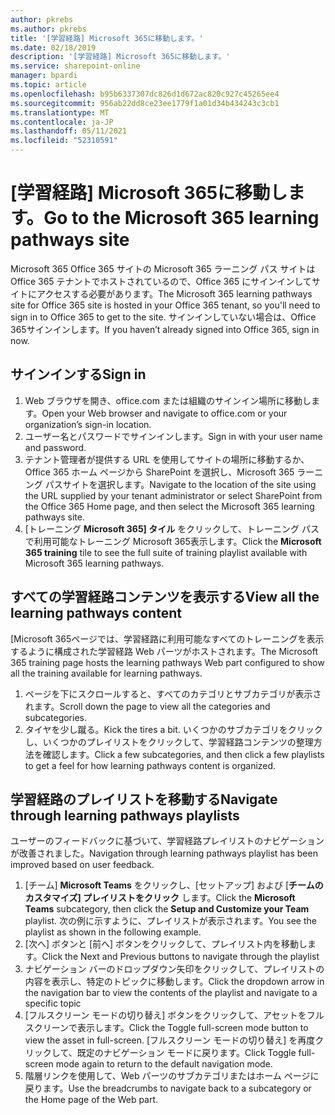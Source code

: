 ```yaml
---
author: pkrebs
ms.author: pkrebs
title: '[学習経路] Microsoft 365に移動します。'
ms.date: 02/18/2019
description: '[学習経路] Microsoft 365に移動します。'
ms.service: sharepoint-online
manager: bpardi
ms.topic: article
ms.openlocfilehash: b95b6337307dc826d1d672ac820c927c45265ee4
ms.sourcegitcommit: 956ab22dd8ce23ee1779f1a01d34b434243c3cb1
ms.translationtype: MT
ms.contentlocale: ja-JP
ms.lasthandoff: 05/11/2021
ms.locfileid: "52310591"
---
```

# <a name="go-to-the-microsoft-365-learning-pathways-site"></a><span data-ttu-id="258ee-103">[学習経路] Microsoft 365に移動します。</span><span class="sxs-lookup"><span data-stu-id="258ee-103">Go to the Microsoft 365 learning pathways site</span></span>

<span data-ttu-id="258ee-104">Microsoft 365 Office 365 サイトの Microsoft 365 ラーニング パス サイトは Office 365 テナントでホストされているので、Office 365 にサインインしてサイトにアクセスする必要があります。</span><span class="sxs-lookup"><span data-stu-id="258ee-104">The Microsoft 365 learning pathways site for Office 365 site is hosted in your Office 365 tenant, so you'll need to sign in to Office 365 to get to the site.</span></span> <span data-ttu-id="258ee-105">サインインしていない場合は、Office 365サインインします。</span><span class="sxs-lookup"><span data-stu-id="258ee-105">If you haven’t already signed into Office 365, sign in now.</span></span> 

## <a name="sign-in"></a><span data-ttu-id="258ee-106">サインインする</span><span class="sxs-lookup"><span data-stu-id="258ee-106">Sign in</span></span>  

1.  <span data-ttu-id="258ee-107">Web ブラウザを開き、office.com または組織のサインイン場所に移動します。</span><span class="sxs-lookup"><span data-stu-id="258ee-107">Open your Web browser and navigate to office.com or your organization’s sign-in location.</span></span> 
2.  <span data-ttu-id="258ee-108">ユーザー名とパスワードでサインインします。</span><span class="sxs-lookup"><span data-stu-id="258ee-108">Sign in with your user name and password.</span></span>
3.  <span data-ttu-id="258ee-109">テナント管理者が提供する URL を使用してサイトの場所に移動するか、Office 365 ホーム ページから SharePoint を選択し、Microsoft 365 ラーニング パスサイトを選択します。</span><span class="sxs-lookup"><span data-stu-id="258ee-109">Navigate to the location of the site using the URL supplied by your tenant administrator or select SharePoint from the Office 365 Home page, and then select the Microsoft 365 learning pathways site.</span></span> 
5. <span data-ttu-id="258ee-110">[トレーニング **Microsoft 365] タイル** をクリックして、トレーニング パスで利用可能なトレーニング Microsoft 365表示します。</span><span class="sxs-lookup"><span data-stu-id="258ee-110">Click the **Microsoft 365 training** tile to see the full suite of training playlist available with Microsoft 365 learning pathways.</span></span> 

## <a name="view-all-the-learning-pathways-content"></a><span data-ttu-id="258ee-111">すべての学習経路コンテンツを表示する</span><span class="sxs-lookup"><span data-stu-id="258ee-111">View all the learning pathways content</span></span>
<span data-ttu-id="258ee-112">[Microsoft 365ページでは、学習経路に利用可能なすべてのトレーニングを表示するように構成された学習経路 Web パーツがホストされます。</span><span class="sxs-lookup"><span data-stu-id="258ee-112">The Microsoft 365 training page hosts the learning pathways Web part configured to show all the training available for learning pathways.</span></span> 

1. <span data-ttu-id="258ee-113">ページを下にスクロールすると、すべてのカテゴリとサブカテゴリが表示されます。</span><span class="sxs-lookup"><span data-stu-id="258ee-113">Scroll down the page to view all the categories and subcategories.</span></span>
2. <span data-ttu-id="258ee-114">タイヤを少し蹴る。</span><span class="sxs-lookup"><span data-stu-id="258ee-114">Kick the tires a bit.</span></span> <span data-ttu-id="258ee-115">いくつかのサブカテゴリをクリックし、いくつかのプレイリストをクリックして、学習経路コンテンツの整理方法を確認します。</span><span class="sxs-lookup"><span data-stu-id="258ee-115">Click a few subcategories, and then click a few playlists to get a feel for how learning pathways content is organized.</span></span> 

## <a name="navigate-through-learning-pathways-playlists"></a><span data-ttu-id="258ee-116">学習経路のプレイリストを移動する</span><span class="sxs-lookup"><span data-stu-id="258ee-116">Navigate through learning pathways playlists</span></span>
<span data-ttu-id="258ee-117">ユーザーのフィードバックに基づいて、学習経路プレイリストのナビゲーションが改善されました。</span><span class="sxs-lookup"><span data-stu-id="258ee-117">Navigation through learning pathways playlist has been improved based on user feedback.</span></span> 

1. <span data-ttu-id="258ee-118">[チーム] **Microsoft Teams** をクリックし、[セットアップ] および [**チームのカスタマイズ] プレイリストをクリック** します。</span><span class="sxs-lookup"><span data-stu-id="258ee-118">Click the **Microsoft Teams** subcategory, then click the **Setup and Customize your Team** playlist.</span></span> <span data-ttu-id="258ee-119">次の例に示すように、プレイリストが表示されます。</span><span class="sxs-lookup"><span data-stu-id="258ee-119">You see the playlist as shown in the following example.</span></span>
2. <span data-ttu-id="258ee-120">[次へ] ボタンと [前へ] ボタンをクリックして、プレイリスト内を移動します。</span><span class="sxs-lookup"><span data-stu-id="258ee-120">Click the Next and Previous buttons to navigate through the playlist</span></span>
3. <span data-ttu-id="258ee-121">ナビゲーション バーのドロップダウン矢印をクリックして、プレイリストの内容を表示し、特定のトピックに移動します。</span><span class="sxs-lookup"><span data-stu-id="258ee-121">Click the dropdown arrow in the navigation bar to view the contents of the playlist and navigate to a specific topic</span></span>
4. <span data-ttu-id="258ee-122">[フルスクリーン モードの切り替え] ボタンをクリックして、アセットをフルスクリーンで表示します。</span><span class="sxs-lookup"><span data-stu-id="258ee-122">Click the Toggle full-screen mode button to view the asset in full-screen.</span></span> <span data-ttu-id="258ee-123">[フルスクリーン モードの切り替え] を再度クリックして、既定のナビゲーション モードに戻ります。</span><span class="sxs-lookup"><span data-stu-id="258ee-123">Click Toggle full-screen mode again to return to the default navigation mode.</span></span>
5. <span data-ttu-id="258ee-124">階層リンクを使用して、Web パーツのサブカテゴリまたはホーム ページに戻ります。</span><span class="sxs-lookup"><span data-stu-id="258ee-124">Use the breadcrumbs to navigate back to a subcategory or the Home page of the Web part.</span></span>  

